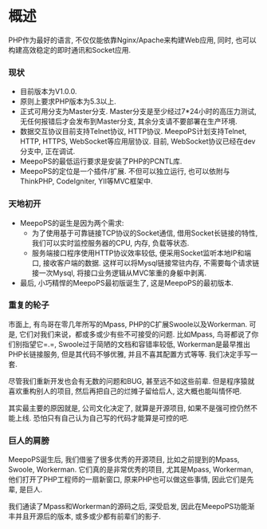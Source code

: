 # 概述
PHP作为最好的语言, 不仅仅能依靠Nginx/Apache来构建Web应用, 同时, 也可以构建高效稳定的即时通讯和Socket应用.

### 现状
- 目前版本为V1.0.0.
- 原则上要求PHP版本为5.3以上.
- 正式可用分支为Master分支. Master分支是至少经过7*24小时的高压力测试, 无任何报错后才会发布到Master分支, 其余分支请不要部署在生产环境.
- 数据交互协议目前支持Telnet协议, HTTP协议. MeepoPS计划支持Telnet, HTTP, HTTPS, WebSocket等应用层协议. 目前, WebSocket协议已经在dev分支中, 正在调试.
- MeepoPS的最低运行要求是安装了PHP的PCNTL库.
- MeepoPS的定位是一个插件/扩展. 不但可以独立运行, 也可以依附与ThinkPHP, CodeIgniter, YII等MVC框架中.

### 天地初开
- MeepoPS的诞生是因为两个需求:
  - 为了使用基于可靠链接TCP协议的Socket通信, 借用Socket长链接的特性, 我们可以实时监控服务器的CPU, 内存, 负载等状态.
  - 服务端接口程序使用HTTP协议效率较低, 便采用Socket监听本地IP和端口, 接收客户端的数据. 这样可以将Mysql链接常驻内存, 不需要每个请求链接一次Mysql, 将接口业务逻辑从MVC笨重的身躯中剥离.
- 最后, 小巧精悍的MeepoPS最初版诞生了, 这是MeepoPS的最初版本.
  
### 重复的轮子
市面上, 有鸟哥在零几年所写的Mpass, PHP的C扩展Swoole以及Workerman. 可是, 它们对我们来说，都或多或少有些不可接受的问题. 比如Mpass, 鸟哥都说了你们别指望它=.=, Swoole过于简陋的文档和容错率较低, Workerman是最早推出PHP长链接服务, 但是其代码不够优雅, 并且不喜其配置方式等等. 我们决定手写一套.

尽管我们重新开发也会有无数的问题和BUG, 甚至远不如这些前辈. 但是程序猿就喜欢重构别人的项目, 然后再把自己的烂摊子留给后人, 这大概也能叫情怀吧.

其实最主要的原因就是, 公司文化决定了, 就算是开源项目, 如果不是强可控仍然不能上线. 恐怕只有自己认为自己写的代码才能算是可控的吧.

### 巨人的肩膀
MeepoPS诞生后, 我们借鉴了很多优秀的开源项目, 比如之前提到的Mpass, Swoole, Workerman. 它们真的是非常优秀的项目, 尤其是Mpass, Workerman, 他们打开了PHP工程师的一扇新窗口, 原来PHP也可以做这些事情, 因此它们是先辈, 是巨人.

我们通读了Mpass和Workerman的源码之后, 深受启发, 因此在MeepoPS功能渐丰并且开源后的版本, 或多或少都有前辈们的影子.